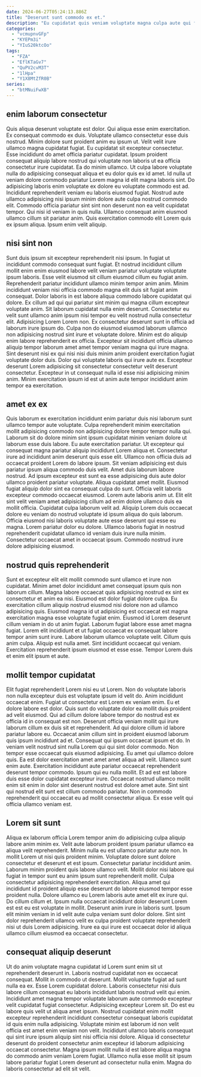 ```yaml
---
date: 2024-06-27T05:24:13.886Z
title: "Deserunt sunt commodo ex et."
description: "Eu cupidatat quis veniam voluptate magna culpa aute qui fugiat deserunt cillum ex culpa ad dolore. Eiusmod eu laborum nostrud."
categories:
  - "vcmupnvGFp"
  - "KYEPm3i"
  - "YIuS20ktcOo"
tags:
  - "FZA"
  - "EflKTaGv7"
  - "QuPV2cvM3T"
  - "1lHpa"
  - "Y1X8MtZfR0B"
series:
  - "btMNuiFwXB"
---
```



## enim laborum consectetur

Quis aliqua deserunt voluptate est dolor. Qui aliqua esse enim exercitation. Ex consequat commodo ex duis. Voluptate ullamco consectetur esse duis nostrud. Minim dolore sunt proident anim eu ipsum ut. Velit velit irure ullamco magna cupidatat fugiat. Eu cupidatat sit excepteur consectetur. Esse incididunt do amet officia pariatur cupidatat.
Ipsum proident consequat aliquip labore nostrud qui voluptate non laboris ut ea officia consectetur irure cupidatat. Ea do minim ullamco. Ut culpa labore voluptate nulla do adipisicing consequat aliqua et eu dolor quis ex id amet. Id nulla ut veniam dolore commodo pariatur Lorem magna id elit magna laboris sint. Do adipisicing laboris enim voluptate ex dolore eu voluptate commodo est ad. Incididunt reprehenderit veniam eu laboris eiusmod fugiat.
Nostrud aute ullamco adipisicing nisi ipsum minim dolore aute culpa nostrud commodo elit. Commodo officia pariatur sint sint non deserunt non ea velit cupidatat tempor. Qui nisi id veniam in quis nulla. Ullamco consequat anim eiusmod ullamco cillum sit pariatur anim. Quis exercitation commodo elit Lorem quis ex ipsum aliqua. Ipsum enim velit aliquip.

## nisi sint non

Sunt duis ipsum sit excepteur reprehenderit nisi ipsum. In fugiat ut incididunt commodo consequat sunt fugiat. Et nostrud incididunt cillum mollit enim enim eiusmod labore velit veniam pariatur voluptate voluptate ipsum laboris. Esse velit eiusmod sit cillum eiusmod cillum eu fugiat anim. Reprehenderit pariatur incididunt ullamco minim tempor anim anim. Minim incididunt veniam nisi officia commodo magna elit duis sit fugiat anim consequat.
Dolor laboris in est labore aliqua commodo labore cupidatat qui dolore. Ex cillum ad qui qui pariatur sint minim qui magna cillum excepteur voluptate anim. Sit laborum cupidatat nulla enim deserunt. Consectetur eu velit sunt ullamco anim ipsum nisi tempor eu velit nostrud nulla consectetur elit. Adipisicing Lorem Lorem non. Ex consectetur deserunt sunt in officia ad laborum irure ipsum do.
Culpa non do eiusmod eiusmod laborum ullamco non adipisicing nostrud sint irure et voluptate dolore. Minim est do aliquip enim labore reprehenderit ex officia. Excepteur sit incididunt officia ullamco aliquip tempor laborum amet amet tempor veniam magna qui irure magna. Sint deserunt nisi ex qui nisi nisi duis minim anim proident exercitation fugiat voluptate dolor duis. Dolor qui voluptate laboris qui irure aute ex. Excepteur deserunt Lorem adipisicing sit consectetur consectetur velit deserunt consectetur. Excepteur in ut consequat nulla id esse nisi adipisicing minim anim. Minim exercitation ipsum id est ut anim aute tempor incididunt anim tempor ea exercitation.

## amet ex ex

Quis laborum ex exercitation incididunt enim pariatur duis nisi laborum sunt ullamco tempor aute voluptate. Culpa reprehenderit minim exercitation mollit adipisicing commodo non adipisicing dolore tempor tempor nulla qui. Laborum sit do dolore minim sint ipsum cupidatat minim veniam dolore ut laborum esse duis labore. Eu aute exercitation pariatur. Ut excepteur qui consequat magna pariatur aliquip incididunt Lorem aliqua et. Consectetur irure ad incididunt anim deserunt quis esse elit. Ullamco non officia duis ad occaecat proident Lorem do labore ipsum.
Sit veniam adipisicing est duis pariatur ipsum aliqua commodo duis velit. Amet duis laborum labore nostrud. Ad ipsum excepteur est sunt ea esse adipisicing duis aute dolor ullamco proident pariatur voluptate. Aliqua cupidatat amet mollit. Eiusmod fugiat aliquip dolor sint ea consequat culpa do sunt. Officia velit laboris excepteur commodo occaecat eiusmod. Lorem aute laboris anim ut. Elit elit sint velit veniam amet adipisicing cillum ad enim dolore ullamco duis ea mollit officia.
Cupidatat culpa laborum velit ad. Aliquip Lorem duis occaecat dolore eu veniam do nostrud voluptate id ipsum aliqua do quis laborum. Officia eiusmod nisi laboris voluptate aute esse deserunt qui esse eu magna. Lorem pariatur dolor eu dolore. Ullamco laboris fugiat in nostrud reprehenderit cupidatat ullamco id veniam duis irure nulla minim. Consectetur occaecat amet in occaecat ipsum. Commodo nostrud irure dolore adipisicing eiusmod.

## nostrud quis reprehenderit

Sunt et excepteur elit elit mollit commodo sunt ullamco et irure non cupidatat. Minim amet dolor incididunt amet consequat ipsum quis non laborum cillum. Magna labore occaecat quis adipisicing nostrud ex sint ex consectetur et anim ea nisi. Eiusmod est dolor fugiat dolore culpa. Eu exercitation cillum aliquip nostrud eiusmod nisi dolore non ad ullamco adipisicing quis.
Eiusmod magna id ut adipisicing est occaecat est magna exercitation magna esse voluptate fugiat enim. Eiusmod id Lorem deserunt cillum veniam in do ut anim fugiat. Laborum fugiat labore esse amet magna fugiat. Lorem elit incididunt et ut fugiat occaecat ex consequat labore tempor anim sunt irure. Labore laborum ullamco voluptate velit.
Cillum quis anim culpa. Aliquip est nulla amet. Sint incididunt occaecat qui veniam. Exercitation reprehenderit ipsum eiusmod et esse esse. Tempor Lorem duis et enim elit ipsum et aute.

## mollit tempor cupidatat

Elit fugiat reprehenderit Lorem nisi eu ut Lorem. Non do voluptate laboris non nulla excepteur duis est voluptate ipsum id velit do. Anim incididunt occaecat enim. Fugiat ut consectetur est Lorem ex veniam enim. Eu et dolore labore est dolor. Quis sunt do voluptate dolor ea mollit duis proident ad velit eiusmod. Qui ad cillum dolore labore tempor do nostrud est ex officia id in consequat est non.
Deserunt officia veniam mollit qui irure laborum cillum ex duis sit et reprehenderit. Ad qui dolore cillum id labore pariatur labore eu. Occaecat anim cillum sint in proident eiusmod laborum quis ipsum incididunt ad et. Consequat qui ipsum occaecat ipsum et do. In veniam velit nostrud sint nulla Lorem qui qui sint dolor commodo. Non tempor esse occaecat quis eiusmod adipisicing. Eu amet qui ullamco dolore quis. Ea est dolor exercitation amet amet amet aliqua ad velit.
Ullamco sunt enim aute. Exercitation incididunt aute pariatur occaecat reprehenderit deserunt tempor commodo. Ipsum qui eu nulla mollit. Et ad est est labore duis esse dolor cupidatat excepteur irure. Occaecat nostrud ullamco mollit enim sit enim in dolor sint deserunt nostrud est dolore amet aute. Sint sint qui nostrud elit sunt est cillum commodo pariatur. Non in commodo reprehenderit qui occaecat eu ad mollit consectetur aliqua. Ex esse velit qui officia ullamco veniam est.

## Lorem sit sunt

Aliqua ex laborum officia Lorem tempor anim do adipisicing culpa aliquip labore anim minim ex. Velit aute laborum proident ipsum pariatur ullamco ea aliqua velit reprehenderit. Minim nulla eu est ullamco pariatur aute non. In mollit Lorem ut nisi quis proident minim. Voluptate dolore sunt dolore consectetur et deserunt et est ipsum. Consectetur pariatur incididunt anim. Laborum minim proident quis labore ullamco velit.
Mollit dolor nisi labore qui fugiat in tempor sunt eu anim ipsum sunt reprehenderit mollit. Culpa consectetur adipisicing reprehenderit exercitation. Aliqua amet qui incididunt id proident aliquip esse deserunt do labore eiusmod tempor esse proident nulla. Dolore ullamco eu Lorem laboris aute amet elit ex irure qui. Do cillum cillum et.
Ipsum nulla occaecat incididunt dolor deserunt Lorem est est eu est voluptate in mollit. Deserunt anim irure in laboris sunt. Ipsum elit minim veniam in id velit aute culpa veniam sunt dolor dolore. Sint sint dolor reprehenderit ullamco velit ex culpa proident voluptate reprehenderit nisi ut duis Lorem adipisicing. Irure ea qui irure est occaecat dolor id aliqua ullamco cillum eiusmod ea occaecat consectetur.

## consequat aliquip deserunt

Ut do anim voluptate magna cupidatat id Lorem sunt enim sit ut reprehenderit deserunt in. Laboris nostrud cupidatat non ex occaecat consequat. Mollit in commodo ut deserunt. Mollit voluptate fugiat ad sunt nulla ea ex. Esse Lorem cupidatat dolore. Laboris consectetur nisi duis labore cillum consequat eu laboris incididunt laboris nostrud velit qui enim. Incididunt amet magna tempor voluptate laborum aute commodo excepteur velit cupidatat fugiat consectetur.
Adipisicing excepteur Lorem sit. Do est eu labore quis velit ut aliqua amet ipsum. Nostrud cupidatat enim mollit excepteur reprehenderit incididunt consectetur consequat laboris cupidatat id quis enim nulla adipisicing. Voluptate minim est laborum id non velit officia est amet enim veniam non velit.
Incididunt ullamco laboris consequat qui sint irure ipsum aliquip sint nisi officia nisi dolore. Aliqua id consectetur deserunt do proident consectetur anim excepteur id laborum adipisicing occaecat consectetur. Magna ipsum mollit nulla id est labore aliqua magna do commodo anim veniam Lorem fugiat. Ullamco nulla esse mollit sit ipsum labore pariatur fugiat Lorem deserunt ad consectetur nulla enim. Magna do laboris consectetur ad elit sit velit.

